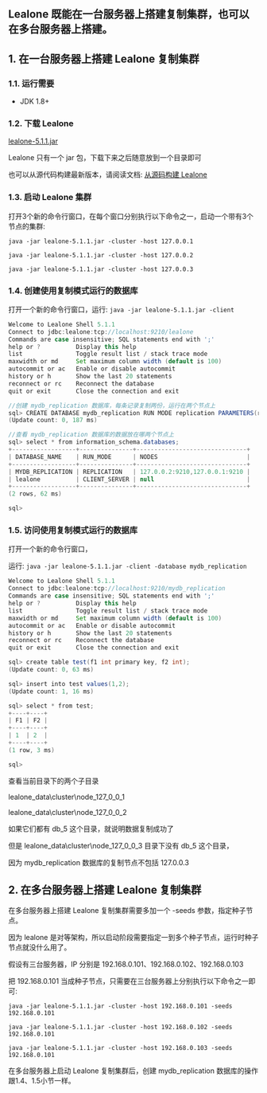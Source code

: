 ## Lealone 既能在一台服务器上搭建复制集群，也可以在多台服务器上搭建。


## 1. 在一台服务器上搭建 Lealone 复制集群


### 1.1. 运行需要

* JDK 1.8+


### 1.2. 下载 Lealone

[lealone-5.1.1.jar](https://github.com/lealone/Lealone/releases/download/lealone-5.1.1/lealone-5.1.1.jar)

Lealone 只有一个 jar 包，下载下来之后随意放到一个目录即可

也可以从源代码构建最新版本，请阅读文档: [从源码构建 Lealone](https://github.com/lealone/Lealone-Docs/blob/master/%E5%BA%94%E7%94%A8%E6%96%87%E6%A1%A3/%E4%BB%8E%E6%BA%90%E7%A0%81%E6%9E%84%E5%BB%BALealone.md)


### 1.3. 启动 Lealone 集群

打开3个新的命令行窗口，在每个窗口分别执行以下命令之一，启动一个带有3个节点的集群:

`java -jar lealone-5.1.1.jar -cluster -host 127.0.0.1`

`java -jar lealone-5.1.1.jar -cluster -host 127.0.0.2`

`java -jar lealone-5.1.1.jar -cluster -host 127.0.0.3`


### 1.4. 创建使用复制模式运行的数据库

打开一个新的命令行窗口，运行: `java -jar lealone-5.1.1.jar -client`

```java
Welcome to Lealone Shell 5.1.1
Connect to jdbc:lealone:tcp://localhost:9210/lealone
Commands are case insensitive; SQL statements end with ';'
help or ?          Display this help
list               Toggle result list / stack trace mode
maxwidth or md     Set maximum column width (default is 100)
autocommit or ac   Enable or disable autocommit
history or h       Show the last 20 statements
reconnect or rc    Reconnect the database
quit or exit       Close the connection and exit

//创建 mydb_replication 数据库，每条记录复制两份，运行在两个节点上
sql> CREATE DATABASE mydb_replication RUN MODE replication PARAMETERS(replication_factor: 2);
(Update count: 0, 187 ms)

//查看 mydb_replication 数据库的数据放在哪两个节点上
sql> select * from information_schema.databases;
+------------------+---------------+-------------------------------+
| DATABASE_NAME    | RUN_MODE      | NODES                         |
+------------------+---------------+-------------------------------+
| MYDB_REPLICATION | REPLICATION   | 127.0.0.2:9210,127.0.0.1:9210 |
| lealone          | CLIENT_SERVER | null                          |
+------------------+---------------+-------------------------------+
(2 rows, 62 ms)

sql>
```

### 1.5. 访问使用复制模式运行的数据库

打开一个新的命令行窗口，

运行: `java -jar lealone-5.1.1.jar -client -database mydb_replication`

```java
Welcome to Lealone Shell 5.1.1
Connect to jdbc:lealone:tcp://localhost:9210/mydb_replication
Commands are case insensitive; SQL statements end with ';'
help or ?          Display this help
list               Toggle result list / stack trace mode
maxwidth or md     Set maximum column width (default is 100)
autocommit or ac   Enable or disable autocommit
history or h       Show the last 20 statements
reconnect or rc    Reconnect the database
quit or exit       Close the connection and exit

sql> create table test(f1 int primary key, f2 int);
(Update count: 0, 63 ms)

sql> insert into test values(1,2);
(Update count: 1, 16 ms)

sql> select * from test;
+----+----+
| F1 | F2 |
+----+----+
| 1  | 2  |
+----+----+
(1 row, 3 ms)

sql>
```

查看当前目录下的两个子目录

lealone_data\cluster\node_127_0_0_1

lealone_data\cluster\node_127_0_0_2

如果它们都有 db_5 这个目录，就说明数据复制成功了

但是 lealone_data\cluster\node_127_0_0_3 目录下没有 db_5 这个目录，

因为 mydb_replication 数据库的复制节点不包括 127.0.0.3


## 2. 在多台服务器上搭建 Lealone 复制集群

在多台服务器上搭建 Lealone 复制集群需要多加一个 -seeds 参数，指定种子节点。

因为 lealone 是对等架构，所以启动阶段需要指定一到多个种子节点，运行时种子节点就没什么用了。

假设有三台服务器，IP 分别是 192.168.0.101、192.168.0.102、192.168.0.103

把 192.168.0.101 当成种子节点，只需要在三台服务器上分别执行以下命令之一即可:

`java -jar lealone-5.1.1.jar -cluster -host 192.168.0.101 -seeds 192.168.0.101`

`java -jar lealone-5.1.1.jar -cluster -host 192.168.0.102 -seeds 192.168.0.101`

`java -jar lealone-5.1.1.jar -cluster -host 192.168.0.103 -seeds 192.168.0.101`

在多台服务器上启动 Lealone 复制集群后，创建 mydb_replication 数据库的操作跟1.4、1.5小节一样。


